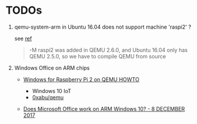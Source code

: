 # TODOs

<!-- markdownlint-disable MD004 MD007 MD012 -->

1. qemu-system-arm in Ubuntu 16.04 does not support machine 'raspi2' ?

    see [ref](https://stackoverflow.com/questions/28880833/how-to-emulate-the-raspberry-pi-2-on-qemu)
    > -M raspi2 was added in QEMU 2.6.0, and Ubuntu 16.04 only has QEMU 2.5.0, so we have to compile QEMU from source

2. Windows Office on ARM chips

    - [Windows for Raspberry Pi 2 on QEMU HOWTO](https://github.com/0xabu/qemu/wiki)
        - Windows 10 IoT
        - [0xabu/qemu](https://github.com/0xabu/qemu)

    - [Does Microsoft Office work on ARM Windows 10? - 8 DECEMBER 2017](https://office-watch.com/2017/microsoft-office-work-arm-windows-10/)

